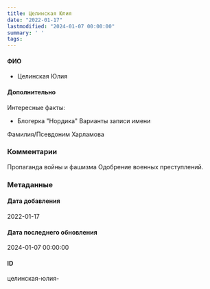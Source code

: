 ```yaml
---
title: Целинская Юлия
date: "2022-01-17"
lastmodified: "2024-01-07 00:00:00"
summary: ' '
tags: 
---
```

<!--# pp1-->
<!--## Фигурант-->
<!--### Личные данные-->
#### ФИО
- Целинская Юлия
#### Дополнительно
Интересные факты:
- Блогерка "Нордика"
Варианты записи имени
 
Фамилия/Псевдоним
Харламова
### Комментарии
Пропаганда войны и фашизма
Одобрение военных преступлений.
### Метаданные
#### Дата добавления
2022-01-17
#### Дата последнего обновления
2024-01-07 00:00:00
#### ID
целинская-юлия-
<!--## END;-->
